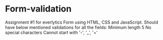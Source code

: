 # Form-validation
Assignment #1 for everlytics
Form using HTML, CSS and JavaScript.
Should have below mentioned validations for all the fields:
Minimum length 5
No special characters
Cannot start with '-', '_', '+'
